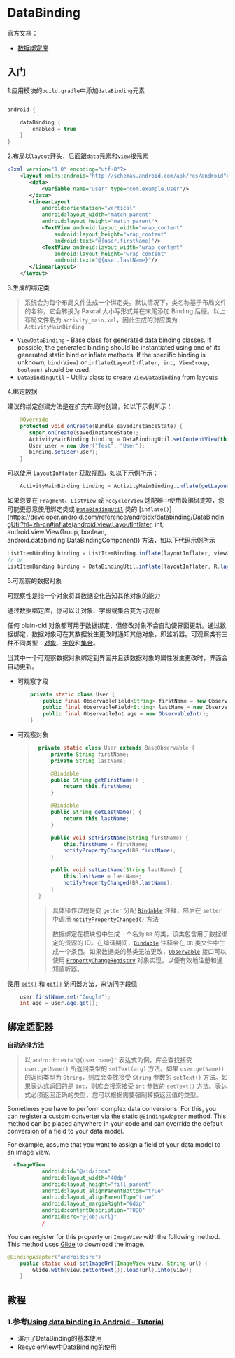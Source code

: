 # DataBinding

官方文档：

+ [数据绑定库](https://developer.android.com/topic/libraries/data-binding)



## 入门

1.应用模块的`build.gradle`中添加`dataBinding`元素

```groovy

android {

    dataBinding {
        enabled = true
    }
}
```

2.布局以`layout`开头，后面跟`data`元素和`view`根元素

```xml
<?xml version="1.0" encoding="utf-8"?>
    <layout xmlns:android="http://schemas.android.com/apk/res/android">
       <data>
           <variable name="user" type="com.example.User"/>
       </data>
       <LinearLayout
           android:orientation="vertical"
           android:layout_width="match_parent"
           android:layout_height="match_parent">
           <TextView android:layout_width="wrap_content"
               android:layout_height="wrap_content"
               android:text="@{user.firstName}"/>
           <TextView android:layout_width="wrap_content"
               android:layout_height="wrap_content"
               android:text="@{user.lastName}"/>
       </LinearLayout>
    </layout>
```

3.生成的绑定类

> 系统会为每个布局文件生成一个绑定类。默认情况下，类名称基于布局文件的名称，它会转换为 Pascal 大小写形式并在末尾添加 Binding 后缀。以上布局文件名为 `activity_main.xml`，因此生成的对应类为 `ActivityMainBinding`

+ `ViewDataBinding` - Base class for generated data binding classes. If possible, the generated binding should be instantiated using one of its generated static bind or inflate methods. If the specific binding is unknown, `bind(View)` or `inflate(LayoutInflater, int, ViewGroup, boolean)` should be used.
+ `DataBindingUtil` - Utility class to create `ViewDataBinding` from layouts



4.绑定数据

建议的绑定创建方法是在扩充布局时创建，如以下示例所示：

```java
    @Override
    protected void onCreate(Bundle savedInstanceState) {
       super.onCreate(savedInstanceState);
       ActivityMainBinding binding = DataBindingUtil.setContentView(this, R.layout.activity_main);
       User user = new User("Test", "User");
       binding.setUser(user);
    }
```

可以使用 `LayoutInflater` 获取视图，如以下示例所示：

```java
    ActivityMainBinding binding = ActivityMainBinding.inflate(getLayoutInflater());
```

如果您要在 `Fragment`、`ListView` 或 `RecyclerView` 适配器中使用数据绑定项，您可能更愿意使用绑定类或 [`DataBindingUtil`](https://developer.android.com/reference/androidx/databinding/DataBindingUtil?hl=zh-cn) 类的 [`inflate()`](https://developer.android.com/reference/androidx/databinding/DataBindingUtil?hl=zh-cn#inflate(android.view.LayoutInflater, int, android.view.ViewGroup, boolean, android.databinding.DataBindingComponent)) 方法，如以下代码示例所示

```java
ListItemBinding binding = ListItemBinding.inflate(layoutInflater, viewGroup, false);
// or
ListItemBinding binding = DataBindingUtil.inflate(layoutInflater, R.layout.list_item, viewGroup, false);
```



5.可观察的数据对象

可观察性是指一个对象将其数据变化告知其他对象的能力

通过数据绑定库，你可以让对象、字段或集合变为可观察

任何 plain-old 对象都可用于数据绑定，但修改对象不会自动使界面更新。通过数据绑定，数据对象可在其数据发生更改时通知其他对象，即监听器。可观察类有三种不同类型：[对象](https://developer.android.com/topic/libraries/data-binding/observability?hl=zh-cn#observable_objects)、[字段](https://developer.android.com/topic/libraries/data-binding/observability?hl=zh-cn#observable_fields)和[集合](https://developer.android.com/topic/libraries/data-binding/observability?hl=zh-cn#observable_collections)。

当其中一个可观察数据对象绑定到界面并且该数据对象的属性发生更改时，界面会自动更新。

+ 可观察字段

  ```java
      private static class User {
          public final ObservableField<String> firstName = new ObservableField<>();
          public final ObservableField<String> lastName = new ObservableField<>();
          public final ObservableInt age = new ObservableInt();
      }
  ```

  

+ 可观察对象

  > ```java
  >  private static class User extends BaseObservable {
  >      private String firstName;
  >      private String lastName;
  > 
  >      @Bindable
  >      public String getFirstName() {
  >          return this.firstName;
  >      }
  > 
  >      @Bindable
  >      public String getLastName() {
  >          return this.lastName;
  >      }
  > 
  >      public void setFirstName(String firstName) {
  >          this.firstName = firstName;
  >          notifyPropertyChanged(BR.firstName);
  >      }
  > 
  >      public void setLastName(String lastName) {
  >          this.lastName = lastName;
  >          notifyPropertyChanged(BR.lastName);
  >      }
  >  }
  > ```
  >
  > > 具体操作过程是向 `getter` 分配 [`Bindable`](https://developer.android.com/reference/android/databinding/Bindable?hl=zh-cn) 注释，然后在 `setter` 中调用 [`notifyPropertyChanged()`](https://developer.android.com/reference/android/databinding/BaseObservable?hl=zh-cn#notifypropertychanged) 方法
  > >
  > > 数据绑定在模块包中生成一个名为 `BR` 的类，该类包含用于数据绑定的资源的 ID。在编译期间，[`Bindable`](https://developer.android.com/reference/android/databinding/Bindable?hl=zh-cn) 注释会在 `BR` 类文件中生成一个条目。如果数据类的基类无法更改，[`Observable`](https://developer.android.com/reference/android/databinding/Observable?hl=zh-cn) 接口可以使用 [`PropertyChangeRegistry`](https://developer.android.com/reference/android/databinding/PropertyChangeRegistry?hl=zh-cn) 对象实现，以便有效地注册和通知监听器。



使用 [`set()`](https://developer.android.com/reference/android/databinding/ObservableField?hl=zh-cn#set) 和 [`get()`](https://developer.android.com/reference/android/databinding/ObservableField?hl=zh-cn#get) 访问器方法，来访问字段值

```java
    user.firstName.set("Google");
    int age = user.age.get();
```



## 绑定适配器

**自动选择方法**

> 以 `android:text="@{user.name}"` 表达式为例，库会查找接受 `user.getName()` 所返回类型的 `setText(arg)` 方法。如果 `user.getName()` 的返回类型为 `String`，则库会查找接受 `String` 参数的 `setText()` 方法。如果表达式返回的是 `int`，则库会搜索接受 `int` 参数的 `setText()` 方法。表达式必须返回正确的类型，您可以根据需要强制转换返回值的类型。

Sometimes you have to perform complex data conversions. For this, you can register a custom converter via the static `@BindingAdapter` method. This method can be placed anywhere in your code and can override the default conversion of a field to your data model.

For example, assume that you want to assign a field of your data model to an image view.

```xml
  <ImageView
           android:id="@+id/icon"
           android:layout_width="40dp"
           android:layout_height="fill_parent"
           android:layout_alignParentBottom="true"
           android:layout_alignParentTop="true"
           android:layout_marginRight="6dip"
           android:contentDescription="TODO"
           android:src="@{obj.url}"
           /
```

You can register for this property on `ImageView` with the following method. This method uses [Glide](https://www.vogella.com/tutorials/AndroidHandlingImages/article.html) to download the image.

```java
@BindingAdapter("android:src")
    public static void setImageUrl(ImageView view, String url) {
        Glide.with(view.getContext()).load(url).into(view);
    }
```



## 教程

### 1.参考[Using data binding in Android - Tutorial](https://www.vogella.com/tutorials/AndroidDatabinding/article.html)

+ 演示了DataBinding的基本使用
+ RecyclerView中DataBinding的使用



































